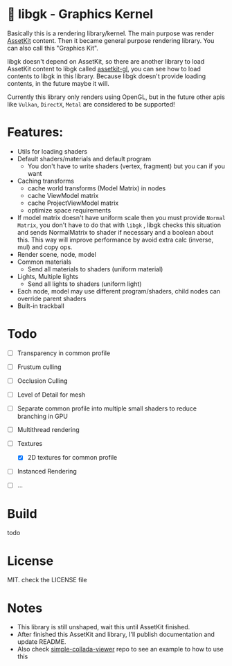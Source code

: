 # 🎥 libgk - Graphics Kernel

Basically this is a rendering library/kernel. The main purpose was render [AssetKit](https://github.com/recp/assetkit) content. Then it became general purpose rendering library. You can also call this "Graphics Kit".

libgk doesn't depend on AssetKit, so there are another library to load AssetKit content to libgk called [assetkit-gl](https://github.com/recp/assetkit-gl), you can see how to load contents to libgk in this library. Because libgk doesn't provide loading contents, in the future maybe it will.

Currently this library only renders using OpenGL, but in the future other apis like `Vulkan`, `DirectX`, `Metal` are considered to be supported! 

# Features:
- Utils for loading shaders
- Default shaders/materials and default program
  - You don't have to write shaders (vertex, fragment) but you can if you want
- Caching transforms
  - cache world transforms (Model Matrix) in nodes
  - cache ViewModel matrix
  - cache ProjectViewModel matrix
  - optimize space requirements
- If model matrix doesn't have uniform scale then you must provide `Normal Matrix`, you don't have to do that with `libgk` , libgk checks this situation and sends NormalMatrix to shader if necessary and a boolean about this. This way will improve performance by avoid extra calc (inverse, mul) and copy ops.
- Render scene, node, model
- Common materials
  - Send all materials to shaders (uniform material)
- Lights, Multiple lights
  - Send all lights to shaders (uniform light)
- Each node, model may use different program/shaders, child nodes can override parent shaders
- Built-in trackball

# Todo
- [ ] Transparency in common profile
- [ ] Frustum culling
- [ ] Occlusion Culling
- [ ] Level of Detail for mesh
- [ ] Separate common profile into multiple small shaders to reduce branching in GPU
- [ ] Multithread rendering
- [ ] Textures

   - [x] 2D textures for common profile
- [ ] Instanced Rendering
- [ ] ... 

# Build 
todo

# License
MIT. check the LICENSE file

# Notes
- This library is still unshaped, wait this until AssetKit finished. 
- After finished this AssetKit and library, I'll publish documentation and update README.
- Also check [simple-collada-viewer](https://github.com/recp/simple-collada-viewer) repo to see an example to how to use this
